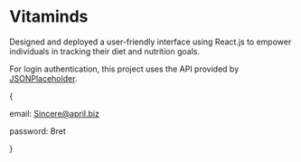 # Vitaminds

Designed and deployed a user-friendly interface using React.js to empower individuals in tracking their diet and nutrition goals.


For login authentication, this project uses the API provided by [JSONPlaceholder](https://jsonplaceholder.typicode.com/users).


{


  email: Sincere@april.biz

  
  password: Bret

  
}
